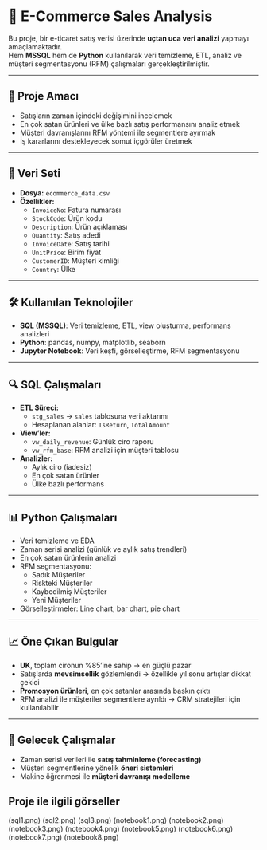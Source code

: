 # 🛒 E-Commerce Sales Analysis

Bu proje, bir e-ticaret satış verisi üzerinde **uçtan uca veri analizi** yapmayı amaçlamaktadır.  
Hem **MSSQL** hem de **Python** kullanılarak veri temizleme, ETL, analiz ve müşteri segmentasyonu (RFM) çalışmaları gerçekleştirilmiştir.

---

## 🎯 Proje Amacı

- Satışların zaman içindeki değişimini incelemek
- En çok satan ürünleri ve ülke bazlı satış performansını analiz etmek
- Müşteri davranışlarını RFM yöntemi ile segmentlere ayırmak
- İş kararlarını destekleyecek somut içgörüler üretmek

---

## 📂 Veri Seti

- **Dosya:** `ecommerce_data.csv`
- **Özellikler:**
  - `InvoiceNo`: Fatura numarası
  - `StockCode`: Ürün kodu
  - `Description`: Ürün açıklaması
  - `Quantity`: Satış adedi
  - `InvoiceDate`: Satış tarihi
  - `UnitPrice`: Birim fiyat
  - `CustomerID`: Müşteri kimliği
  - `Country`: Ülke

---

## 🛠️ Kullanılan Teknolojiler

- **SQL (MSSQL)**: Veri temizleme, ETL, view oluşturma, performans analizleri
- **Python**: pandas, numpy, matplotlib, seaborn
- **Jupyter Notebook**: Veri keşfi, görselleştirme, RFM segmentasyonu

---

## 🔍 SQL Çalışmaları

- **ETL Süreci:**
  - `stg_sales` → `sales` tablosuna veri aktarımı
  - Hesaplanan alanlar: `IsReturn`, `TotalAmount`
- **View’ler:**
  - `vw_daily_revenue`: Günlük ciro raporu
  - `vw_rfm_base`: RFM analizi için müşteri tablosu
- **Analizler:**
  - Aylık ciro (iadesiz)
  - En çok satan ürünler
  - Ülke bazlı performans

---

## 📊 Python Çalışmaları

- Veri temizleme ve EDA
- Zaman serisi analizi (günlük ve aylık satış trendleri)
- En çok satan ürünlerin analizi
- RFM segmentasyonu:
  - Sadık Müşteriler
  - Riskteki Müşteriler
  - Kaybedilmiş Müşteriler
  - Yeni Müşteriler
- Görselleştirmeler: Line chart, bar chart, pie chart

---

## 📈 Öne Çıkan Bulgular

- **UK**, toplam cironun %85’ine sahip → en güçlü pazar
- Satışlarda **mevsimsellik** gözlemlendi → özellikle yıl sonu artışlar dikkat çekici
- **Promosyon ürünleri**, en çok satanlar arasında baskın çıktı
- RFM analizi ile müşteriler segmentlere ayrıldı → CRM stratejileri için kullanılabilir

---

## 🔮 Gelecek Çalışmalar

- Zaman serisi verileri ile **satış tahminleme (forecasting)**
- Müşteri segmentlerine yönelik **öneri sistemleri**
- Makine öğrenmesi ile **müşteri davranışı modelleme**

## Proje ile ilgili görseller

(sql1.png)
(sql2.png)
(sql3.png)
(notebook1.png)
(notebook2.png)
(notebook3.png)
(notebook4.png)
(notebook5.png)
(notebook6.png)
(notebook7.png)
(notebook8.png)
